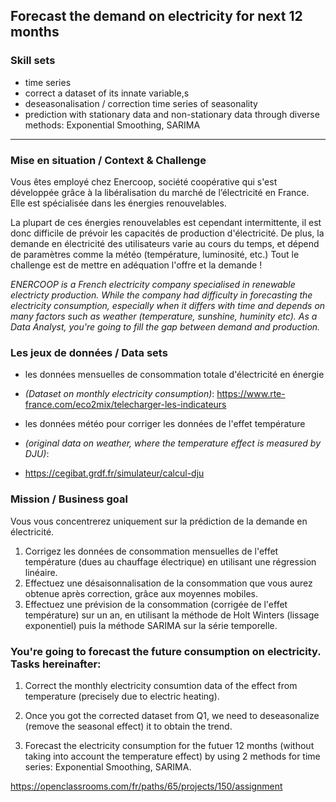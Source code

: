 ## Forecast the demand on electricity for next 12 months

### Skill sets
- time series
- correct a dataset of its innate variable,s 
- deseasonalisation / correction time series of seasonality 
- prediction with stationary data and non-stationary data through diverse methods: Exponential Smoothing, SARIMA 

------


### Mise en situation / Context & Challenge

Vous êtes employé chez Enercoop, société coopérative qui s'est développée grâce à la libéralisation du marché de l’électricité en France. Elle est spécialisée dans les énergies renouvelables.

La plupart de ces énergies renouvelables est cependant intermittente, il est donc difficile de prévoir les capacités de production d'électricité. De plus, la demande en électricité des utilisateurs varie au cours du temps, et dépend de paramètres comme la météo (température, luminosité, etc.) Tout le challenge est de mettre en adéquation l'offre et la demande !

*ENERCOOP is a French electricity company specialised in renewable electricty production. While the company had difficulty in forecasting the electricity consumption, especially when it differs with time and depends on many factors such as weather (temperature, sunshine, huminity etc). As a Data Analyst, you're going to fill the gap between demand and production.*

### Les jeux de données / Data sets

- les données mensuelles de consommation totale d'électricité en énergie 
- *(Dataset on monthly electricity consumption)*: 
https://www.rte-france.com/eco2mix/telecharger-les-indicateurs

- les données météo pour corriger les données de l'effet température 
- *(original data on weather, where the temperature effect is measured by DJU)*: 
- https://cegibat.grdf.fr/simulateur/calcul-dju

### Mission / Business goal

Vous vous concentrerez uniquement sur la prédiction de la demande en électricité.
1. Corrigez les données de consommation mensuelles de l'effet température (dues au chauffage électrique) en utilisant une régression linéaire.
2. Effectuez une désaisonnalisation de la consommation que vous aurez obtenue après correction, grâce aux moyennes mobiles. 
3. Effectuez une prévision de la consommation (corrigée de l'effet température) sur un an, en utilisant la méthode de Holt Winters (lissage exponentiel) puis la méthode SARIMA sur la série temporelle.


### You're going to forecast the future consumption on electricity. Tasks hereinafter: 

1. Correct the monthly electricity consumtion data of the effect from temperature (precisely due to electric heating). 

2. Once you got the corrected dataset from Q1, we need to deseasonalize (remove the seasonal effect) it to obtain the trend.  
3. Forecast the electricity consumption for the futuer 12 months (without taking into account the temperature effect) by using 2 methods for time series: Exponential Smoothing, SARIMA. 

https://openclassrooms.com/fr/paths/65/projects/150/assignment
